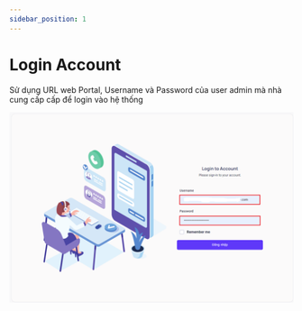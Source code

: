 ```yaml
---
sidebar_position: 1
---
```


# Login Account

Sử dụng URL web Portal, Username và Password của user admin mà nhà cung cấp cấp để login vào hệ thống

![PITEL](./img/loginaccount.png)